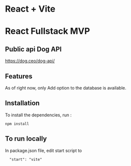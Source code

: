 # React + Vite
# React Fullstack MVP


## Public api Dog API

https://dog.ceo/dog-api/

## Features

As of right now, only Add option to the database is available.

## Installation

To install the dependencies, run :

```
npm install
```


## To run locally
In package.json file, edit start script to
```
  "start": "vite"
```
